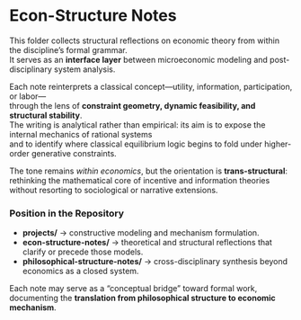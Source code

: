 # Econ-Structure Notes

This folder collects structural reflections on economic theory from within the discipline’s formal grammar.  
It serves as an **interface layer** between microeconomic modeling and post-disciplinary system analysis.

Each note reinterprets a classical concept—utility, information, participation, or labor—  
through the lens of **constraint geometry, dynamic feasibility, and structural stability**.  
The writing is analytical rather than empirical: its aim is to expose the internal mechanics of rational systems  
and to identify where classical equilibrium logic begins to fold under higher-order generative constraints.

The tone remains *within economics*, but the orientation is **trans-structural**:  
rethinking the mathematical core of incentive and information theories  
without resorting to sociological or narrative extensions.

### Position in the Repository

- **projects/** → constructive modeling and mechanism formulation.  
- **econ-structure-notes/** → theoretical and structural reflections that clarify or precede those models.  
- **philosophical-structure-notes/** → cross-disciplinary synthesis beyond economics as a closed system.

Each note may serve as a “conceptual bridge” toward formal work,  
documenting the **translation from philosophical structure to economic mechanism**.


